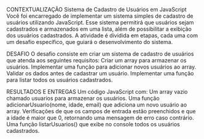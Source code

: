 CONTEXTUALIZAÇÃO
Sistema de Cadastro de Usuários em JavaScript
Você foi encarregado de implementar um sistema simples de cadastro de usuários utilizando JavaScript. Esse sistema permitirá que usuários sejam cadastrados e armazenados em uma lista, além de possibilitar a exibição dos usuários cadastrados. A atividade é dividida em etapas, cada uma com um desafio específico, que guiará o desenvolvimento do sistema.

DESAFIO
O desafio consiste em criar um sistema de cadastro de usuários que atenda aos seguintes requisitos:
Criar um array para armazenar os usuários.
Implementar uma função para adicionar novos usuários ao array.
Validar os dados antes de cadastrar um usuário.
Implementar uma função para listar todos os usuários cadastrados.

RESULTADOS E ENTREGAS
Um código JavaScript com:
Um array vazio chamado usuarios para armazenar os usuários.
Uma função adicionarUsuario(nome, idade, email) que adiciona um novo usuário ao array.
Verificações de que os campos de entrada estão preenchidos e que a idade é maior que 0, retornando uma mensagem de erro caso contrário.
Uma função listarUsuarios() que exibe no console todos os usuários cadastrados.

